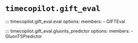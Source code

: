 # `timecopilot.gift_eval`

::: timecopilot.gift_eval.eval
    options:
        members:
            - GIFTEval

::: timecopilot.gift_eval.gluonts_predictor
    options:
        members:
            - GluonTSPredictor